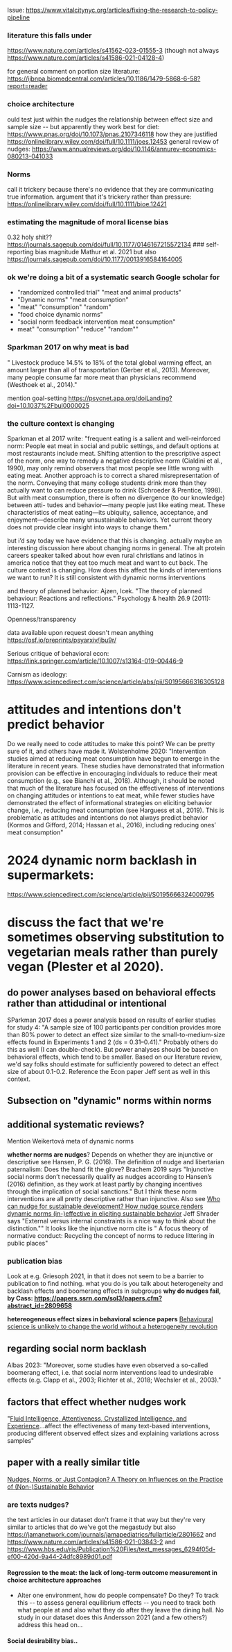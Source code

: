
Issue: <https://www.vitalcitynyc.org/articles/fixing-the-research-to-policy-pipeline>

### literature this falls under

<https://www.nature.com/articles/s41562-023-01555-3> (though not always <https://www.nature.com/articles/s41586-021-04128-4>)

for general comment on portion size literature: <https://ijbnpa.biomedcentral.com/articles/10.1186/1479-5868-6-58?report=reader>

### choice architecture

ould test just within the nudges the relationship between effect size and sample size -- but apparently they work best for diet: <https://www.pnas.org/doi/10.1073/pnas.2107346118> how they are justified <https://onlinelibrary.wiley.com/doi/full/10.1111/joes.12453> general review of nudges: <https://www.annualreviews.org/doi/10.1146/annurev-economics-080213-041033> 

### Norms

call it trickery because there's no evidence that they are communicating true information. argument that it's trickery rather than pressure: <https://onlinelibrary.wiley.com/doi/full/10.1111/bioe.12421>

### estimating the magnitude of moral license bias

0.32 holy shit?? <https://journals.sagepub.com/doi/full/10.1177/0146167215572134> ### self-reporting bias magnitude Mathur et al. 2021 but also <https://journals.sagepub.com/doi/10.1177/0013916584164005> 

### ok we're doing a bit of a systematic search Google scholar for 
* "randomized controlled trial" "meat and animal products"
* "Dynamic norms" "meat consumption" 
* "meat" "consumption" "random" 
* "food choice dynamic norms" 
* "social norm feedback intervention meat consumption" 
* meat" "consumption" "reduce" "random"" 

### Sparkman 2017 on why meat is bad

" Livestock produce 14.5% to 18% of the total global warming effect, an amount larger than all of transportation (Gerber et al., 2013). Moreover, many people consume far more meat than physicians recommend (Westhoek et al., 2014)."

mention goal-setting <https://psycnet.apa.org/doiLanding?doi=10.1037%2Fbul0000025>

### the culture context is changing

Sparkman et al 2017 write: "frequent eating is a salient and well-reinforced norm: People eat meat in social and public settings, and default options at most restaurants include meat. Shifting attention to the prescriptive aspect of the norm, one way to remedy a negative descriptive norm (Cialdini et al., 1990), may only remind observers that most people see little wrong with eating meat. Another approach is to correct a shared misrepresentation of the norm. Conveying that many college students drink more than they actually want to can reduce pressure to drink (Schroeder & Prentice, 1998). But with meat consumption, there is often no divergence (to our knowledge) between atti- tudes and behavior—many people just like eating meat. These characteristics of meat eating—its ubiquity, salience, acceptance, and enjoyment—describe many unsustainable behaviors. Yet current theory does not provide clear insight into ways to change them."

but i’d say today we have evidence that this is changing. actually maybe an interesting discussion here about changing norms in general. The alt protein careers speaker talked about how even rural christians and latinos in america notice that they eat too much meat and want to cut back. The culture context is changing. How does this affect the kinds of interventions we want to run? It is still consistent with dynamic norms interventions

and theory of planned behavior: Ajzen, Icek. "The theory of planned behaviour: Reactions and reflections." Psychology & health 26.9 (2011): 1113-1127.

Openness/transparency

data available upon request doesn't mean anything <https://osf.io/preprints/psyarxiv/jbu9r/>

Serious critique of behavioral econ: <https://link.springer.com/article/10.1007/s13164-019-00446-9>

Carnism as ideology: <https://www.sciencedirect.com/science/article/abs/pii/S0195666316305128>

# attitudes and intentions don't predict behavior

Do we really need to code attitudes to make this point? We can be pretty sure of it, and others have made it. Wolstenholme 2020: "Intervention studies aimed at reducing meat consumption have begun to emerge in the literature in recent years. These studies have demonstrated that information provision can be effective in encouraging individuals to reduce their meat consumption (e.g., see Bianchi et al., 2018). Although, it should be noted that much of the literature has focused on the effectiveness of interventions on changing attitudes or intentions to eat meat, while fewer studies have demonstrated the effect of informational strategies on eliciting behavior change, i.e., reducing meat consumption (see Harguess et al., 2019). This is problematic as attitudes and intentions do not always predict behavior (Kormos and Gifford, 2014; Hassan et al., 2016), including reducing ones’ meat consumption"

# 2024 dynamic norm backlash in supermarkets:
<https://www.sciencedirect.com/science/article/pii/S0195666324000795>

# discuss the fact that we're sometimes observing substitution to vegetarian meals rather than purely vegan (PIester et al 2020).

## do power analyses based on behavioral effects rather than attidudinal or intentional

SParkman 2017 does a power analysis based on results of earlier studies for study 4: "A sample size of 100 participants per condition provides more than 80% power to detect an effect size similar to the small-to-medium-size effects found in Experiments 1 and 2 (ds = 0.31–0.41)." Probably others do this as well (I can double-check). But power analyses should be based on behavioral effects, which tend to be smaller. Based on our literature review, we'd say folks should estimate for sufficiently powered to detect an effect size of about 0.1-0.2. Reference the Econ paper Jeff sent as well in this context.

## Subsection on "dynamic" norms within norms

## additional systematic reviews?

Mention Weikertová meta of dynamic norms

**whether norms are nudges**? Depends on whether they are injunctive or descriptive see Hansen, P. G. (2016). The definition of nudge and libertarian paternalism: Does the hand fit the glove? Brachem 2019 says "Injunctive social norms don’t necessarily qualify as nudges according to Hansen’s (2016) definition, as they work at least partly by changing incentives through the implication of social sanctions." But I think these norm interventions are all pretty descriptive rather than injunctive. Also see [Who can nudge for sustainable development? How nudge source renders dynamic norms (in-)effective in eliciting sustainable behavior](10.1016/j.jclepro.2022.133246) Jeff Shrader says "External versus internal constraints is a nice way to think about the distinction."" It looks like the injunctive norm cite is " A focus theory of normative conduct: Recycling the concept of norms to reduce littering in public places"

### publication bias

Look at e.g. Griesoph 2021, in that it does not seem to be a barrier to publication to find nothing. what you do is you talk about heterogeneity and backlash effects and boomerang effects in subgroups **why do nudges fail, by Cass: <https://papers.ssrn.com/sol3/papers.cfm?abstract_id=2809658>**

**hetereogeneous effect sizes in behavioral science papers** [Behavioural science is unlikely to change the world without a heterogeneity revolution](https://www.nature.com/articles/s41562-021-01143-3)

## regarding social norm backlash

Albas 2023: "Moreover, some studies have even observed a so-called boomerang effect, i.e. that social norm interventions lead to undesirable effects (e.g. Clapp et al., 2003; Richter et al., 2018; Wechsler et al., 2003)."

## factors that effect whether nudges work

"[Fluid Intelligence, Attentiveness, Crystallized Intelligence, and Experience](https://www.pnas.org/doi/10.1073/pnas.2306281121)...affect the effectiveness of many text-based interventions, producing different observed effect sizes and explaining variations across samples"

## paper with a really similar title

[Nudges, Norms, or Just Contagion? A Theory on Influences on the Practice of (Non-)Sustainable Behavior](https://www.mdpi.com/2071-1050/12/24/10418)

### are texts nudges?

the text articles in our dataset don't frame it that way but they're very similar to articles that do we've got the megastudy but also <https://jamanetwork.com/journals/jamapediatrics/fullarticle/2801662> and <https://www.nature.com/articles/s41586-021-03843-2> and <https://www.hbs.edu/ris/Publication%20Files/text_messages_6294f05d-ef00-420d-9a44-24dfc8989d01.pdf>

#### Regression to the meat: the lack of long-term outcome measurement in choice architecture approaches

-   Alter one environment, how do people compensate? Do they? To track this -- to assess general equilibrium effects -- you need to track both what people at and also what they do after they leave the dining hall. No study in our dataset does this Andersson 2021 (and a few others?) address this head on...

#### Social desirability bias..
